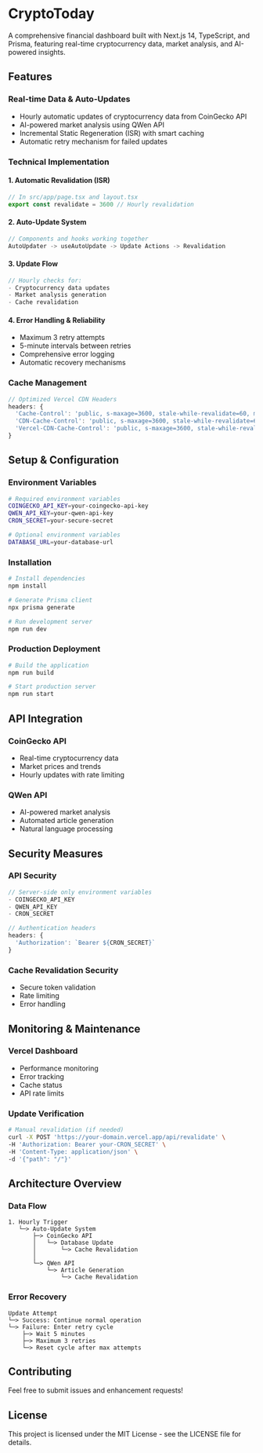 # CryptoToday

A comprehensive financial dashboard built with Next.js 14, TypeScript, and Prisma, featuring real-time cryptocurrency data, market analysis, and AI-powered insights.

## Features

### Real-time Data & Auto-Updates
- Hourly automatic updates of cryptocurrency data from CoinGecko API
- AI-powered market analysis using QWen API
- Incremental Static Regeneration (ISR) with smart caching
- Automatic retry mechanism for failed updates

### Technical Implementation

#### 1. Automatic Revalidation (ISR)
```typescript
// In src/app/page.tsx and layout.tsx
export const revalidate = 3600 // Hourly revalidation
```

#### 2. Auto-Update System
```typescript
// Components and hooks working together
AutoUpdater -> useAutoUpdate -> Update Actions -> Revalidation
```

#### 3. Update Flow
```typescript
// Hourly checks for:
- Cryptocurrency data updates
- Market analysis generation
- Cache revalidation
```

#### 4. Error Handling & Reliability
- Maximum 3 retry attempts
- 5-minute intervals between retries
- Comprehensive error logging
- Automatic recovery mechanisms

### Cache Management
```typescript
// Optimized Vercel CDN Headers
headers: {
  'Cache-Control': 'public, s-maxage=3600, stale-while-revalidate=60, must-revalidate',
  'CDN-Cache-Control': 'public, s-maxage=3600, stale-while-revalidate=60',
  'Vercel-CDN-Cache-Control': 'public, s-maxage=3600, stale-while-revalidate=60'
}
```

## Setup & Configuration

### Environment Variables
```bash
# Required environment variables
COINGECKO_API_KEY=your-coingecko-api-key
QWEN_API_KEY=your-qwen-api-key
CRON_SECRET=your-secure-secret

# Optional environment variables
DATABASE_URL=your-database-url
```

### Installation
```bash
# Install dependencies
npm install

# Generate Prisma client
npx prisma generate

# Run development server
npm run dev
```

### Production Deployment
```bash
# Build the application
npm run build

# Start production server
npm run start
```

## API Integration

### CoinGecko API
- Real-time cryptocurrency data
- Market prices and trends
- Hourly updates with rate limiting

### QWen API
- AI-powered market analysis
- Automated article generation
- Natural language processing

## Security Measures

### API Security
```typescript
// Server-side only environment variables
- COINGECKO_API_KEY
- QWEN_API_KEY
- CRON_SECRET

// Authentication headers
headers: {
  'Authorization': `Bearer ${CRON_SECRET}`
}
```

### Cache Revalidation Security
- Secure token validation
- Rate limiting
- Error handling

## Monitoring & Maintenance

### Vercel Dashboard
- Performance monitoring
- Error tracking
- Cache status
- API rate limits

### Update Verification
```bash
# Manual revalidation (if needed)
curl -X POST 'https://your-domain.vercel.app/api/revalidate' \
-H 'Authorization: Bearer your-CRON_SECRET' \
-H 'Content-Type: application/json' \
-d '{"path": "/"}'
```

## Architecture Overview

### Data Flow
```
1. Hourly Trigger
   └─> Auto-Update System
       ├─> CoinGecko API
       │   └─> Database Update
       │       └─> Cache Revalidation
       │
       └─> QWen API
           └─> Article Generation
               └─> Cache Revalidation
```

### Error Recovery
```
Update Attempt
└─> Success: Continue normal operation
└─> Failure: Enter retry cycle
    ├─> Wait 5 minutes
    ├─> Maximum 3 retries
    └─> Reset cycle after max attempts
```

## Contributing

Feel free to submit issues and enhancement requests!

## License

This project is licensed under the MIT License - see the LICENSE file for details.
